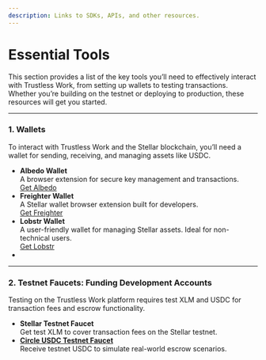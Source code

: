 ```yaml
---
description: Links to SDKs, APIs, and other resources.
---
```


# Essential Tools

This section provides a list of the key tools you’ll need to effectively interact with Trustless Work, from setting up wallets to testing transactions. Whether you’re building on the testnet or deploying to production, these resources will get you started.

***

### **1. Wallets**

To interact with Trustless Work and the Stellar blockchain, you’ll need a wallet for sending, receiving, and managing assets like USDC.

* **Albedo Wallet**\
  A browser extension for secure key management and transactions.\
  [Get Albedo](https://albedo.link)
* **Freighter Wallet**\
  A Stellar wallet browser extension built for developers.\
  [Get Freighter](https://www.freighter.app)
* **Lobstr Wallet**\
  A user-friendly wallet for managing Stellar assets. Ideal for non-technical users.\
  [Get Lobstr](https://lobstr.co)
*

***

### **2. Testnet Faucets: Funding Development Accounts**

Testing on the Trustless Work platform requires test XLM and USDC for transaction fees and escrow functionality.

* **Stellar Testnet Faucet**\
  Get test XLM to cover transaction fees on the Stellar testnet.
* [**Circle USDC Testnet Faucet**](https://circle.com)\
  Receive testnet USDC to simulate real-world escrow scenarios.


